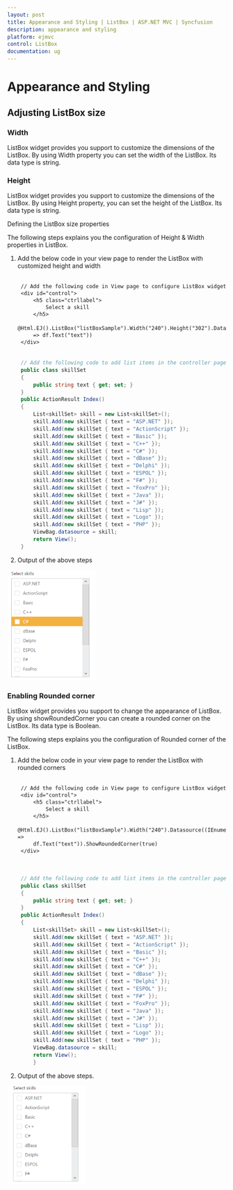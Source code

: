 ```yaml
---
layout: post
title: Appearance and Styling | ListBox | ASP.NET MVC | Syncfusion
description: appearance and styling
platform: ejmvc
control: ListBox
documentation: ug
---
```


# Appearance and Styling

## Adjusting ListBox size

### Width

ListBox widget provides you support to customize the dimensions of the ListBox. By using Width property you can set the width of the ListBox. Its data type is string.

### Height

ListBox widget provides you support to customize the dimensions of the ListBox. By using Height property, you can set the height of the ListBox. Its data type is string.

Defining the ListBox size properties

The following steps explains you the configuration of Height & Width properties in ListBox.

1. Add the below code in your view page to render the ListBox with customized height and width

   ~~~ cshtml
   
	// Add the following code in View page to configure ListBox widget
	<div id="control">  
		<h5 class="ctrllabel"> 
			Select a skill 
		</h5>
		@Html.EJ().ListBox("listBoxSample").Width("240").Height("302").Datasource((IEnumerable<ug_listbox.controllers.skillSet>)ViewBag.datasource).ListBoxFields(df 
		=> df.Text("text"))
	</div>

   ~~~
   
   
   ~~~ csharp
   
	// Add the following code to add list items in the controller page
	public class skillSet 
	{    
		public string text { get; set; }  
	}    
	public ActionResult Index() 
	{ 
		List<skillSet> skill = new List<skillSet>();     
		skill.Add(new skillSet { text = "ASP.NET" }); 
		skill.Add(new skillSet { text = "ActionScript" });     
		skill.Add(new skillSet { text = "Basic" });    
		skill.Add(new skillSet { text = "C++" });   
		skill.Add(new skillSet { text = "C#" });    
		skill.Add(new skillSet { text = "dBase" });  
		skill.Add(new skillSet { text = "Delphi" });  
		skill.Add(new skillSet { text = "ESPOL" });   
		skill.Add(new skillSet { text = "F#" });      
		skill.Add(new skillSet { text = "FoxPro" });    
		skill.Add(new skillSet { text = "Java" });     
		skill.Add(new skillSet { text = "J#" });     
		skill.Add(new skillSet { text = "Lisp" });    
		skill.Add(new skillSet { text = "Logo" });    
		skill.Add(new skillSet { text = "PHP" });    
		ViewBag.datasource = skill; 
		return View();    
	}

   ~~~
   


2. Output of the above steps


![](Appearance-and-Styling_images/Appearance-and-Styling_img1.png)



### Enabling Rounded corner

ListBox widget provides you support to change the appearance of ListBox. By using showRoundedCorner you can create a rounded corner on the ListBox. Its data type is Boolean.

The following steps explains you the configuration of Rounded corner of the ListBox.

1. Add the below code in your view page to render the ListBox with rounded corners


   ~~~ cshtml
   
	// Add the following code in View page to configure ListBox widget
	<div id="control">  
		<h5 class="ctrllabel"> 
			Select a skill  
		</h5> 
		@Html.EJ().ListBox("listBoxSample").Width("240").Datasource((IEnumerable<ug_listbox.controllers.skillSet>)ViewBag.datasource).ListBoxFields(df =>
		df.Text("text")).ShowRoundedCorner(true)
	</div>
		
   ~~~
   
		
   ~~~ csharp
   
	// Add the following code to add list items in the controller page 
	public class skillSet
	{  
		public string text { get; set; } 
	} 
	public ActionResult Index()
	{    
		List<skillSet> skill = new List<skillSet>();  
		skill.Add(new skillSet { text = "ASP.NET" });
		skill.Add(new skillSet { text = "ActionScript" });
		skill.Add(new skillSet { text = "Basic" });     
		skill.Add(new skillSet { text = "C++" });     
		skill.Add(new skillSet { text = "C#" });     
		skill.Add(new skillSet { text = "dBase" });  
		skill.Add(new skillSet { text = "Delphi" }); 
		skill.Add(new skillSet { text = "ESPOL" });  
		skill.Add(new skillSet { text = "F#" });    
		skill.Add(new skillSet { text = "FoxPro" }); 
		skill.Add(new skillSet { text = "Java" });  
		skill.Add(new skillSet { text = "J#" });   
		skill.Add(new skillSet { text = "Lisp" }); 
		skill.Add(new skillSet { text = "Logo" }); 
		skill.Add(new skillSet { text = "PHP" });  
		ViewBag.datasource = skill;   
		return View(); 
		}

   ~~~
   



2. Output of the above steps.


![](Appearance-and-Styling_images/Appearance-and-Styling_img2.png)




